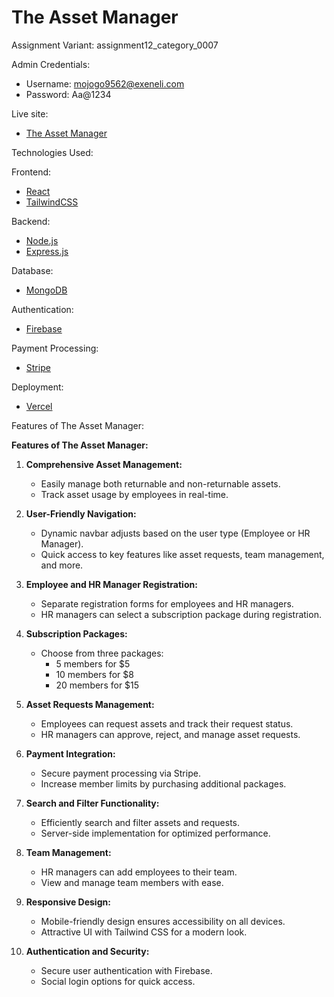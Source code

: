 # The Asset Manager

Assignment Variant:  assignment12_category_0007

Admin Credentials:
* Username: mojogo9562@exeneli.com
* Password: Aa@1234

Live site:
- [The Asset Manager](https://asset-manager-54e54.web.app/)


Technologies Used:

Frontend:
- [React](https://react.dev/)
- [TailwindCSS](https://tailwindcss.com/)

Backend:
- [Node.js](https://nodejs.org/en)
- [Express.js](https://expressjs.com/)

Database:
- [MongoDB](https://www.mongodb.com/)

Authentication:
- [Firebase](https://firebase.google.com/)

Payment Processing:
- [Stripe](https://stripe.com/)

Deployment: 
- [Vercel](https://vercel.com/)




Features of The Asset Manager:

**Features of The Asset Manager:**

1. **Comprehensive Asset Management:**
   - Easily manage both returnable and non-returnable assets.
   - Track asset usage by employees in real-time.

2. **User-Friendly Navigation:**
   - Dynamic navbar adjusts based on the user type (Employee or HR Manager).
   - Quick access to key features like asset requests, team management, and more.

3. **Employee and HR Manager Registration:**
   - Separate registration forms for employees and HR managers.
   - HR managers can select a subscription package during registration.

4. **Subscription Packages:**
   - Choose from three packages:
     - 5 members for $5
     - 10 members for $8
     - 20 members for $15

5. **Asset Requests Management:**
   - Employees can request assets and track their request status.
   - HR managers can approve, reject, and manage asset requests.

6. **Payment Integration:**
   - Secure payment processing via Stripe.
   - Increase member limits by purchasing additional packages.

7. **Search and Filter Functionality:**
   - Efficiently search and filter assets and requests.
   - Server-side implementation for optimized performance.

8. **Team Management:**
   - HR managers can add employees to their team.
   - View and manage team members with ease.

9. **Responsive Design:**
   - Mobile-friendly design ensures accessibility on all devices.
   - Attractive UI with Tailwind CSS for a modern look.

10. **Authentication and Security:**
    - Secure user authentication with Firebase.
    - Social login options for quick access.


  


